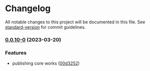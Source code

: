 # Changelog

All notable changes to this project will be documented in this file. See [standard-version](https://github.com/conventional-changelog/standard-version) for commit guidelines.

### [0.0.10-0](https://github.com/Dionid/distributed-functions-ts/compare/v0.0.22-7...v0.0.10-0) (2023-03-20)


### Features

* publishing core works ([00d3252](https://github.com/Dionid/distributed-functions-ts/commit/00d3252b9c20b45f7ab080bf87cf391757f6638e))
